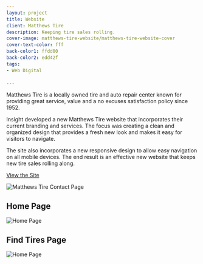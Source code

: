 ```yaml
---
layout: project
title: Website
client: Matthews Tire
description: Keeping tire sales rolling.
cover-image: matthews-tire-website/matthews-tire-website-cover
cover-text-color: fff
back-color1: ffdd00
back-color2: edd42f
tags:
- Web Digital

---
```

Matthews Tire is a locally owned tire and auto repair center known for providing great service, value and a no excuses satisfaction policy since 1952.

Insight developed a new Matthews Tire website that incorporates their current branding and services. The focus was creating a clean and organized design that provides a fresh new look and makes it easy for visitors to navigate.

The site also incorporates a new responsive design to allow easy navigation on all mobile devices. The end result is an effective new website that keeps new tire sales rolling along.


<a href="http://matthewstire.com/" target= "_blank" rel="noopener">View the Site</a>

<div>
<img data-aos="fade-up" src="/img/projects/matthews-tire-website/matthews-tire-website-contact-mockup.jpg"
alt="Matthews Tire Contact Page"
srcset="
/img/projects/matthews-tire-website/matthews-tire-website-contact-mockup-2400.jpg 2400w,
/img/projects/matthews-tire-website/matthews-tire-website-contact-mockup-1800.jpg 1800w,
/img/projects/matthews-tire-website/matthews-tire-website-contact-mockup-1200.jpg 1200w,
/img/projects/matthews-tire-website/matthews-tire-website-contact-mockup-900.jpg 900w,
/img/projects/matthews-tire-website/matthews-tire-website-contact-mockup-600.jpg 600w,
/img/projects/matthews-tire-website/matthews-tire-website-contact-mockup-400.jpg 400w" />
</div>

<div class="images">
<div class="fill-back" data-aos="fade-up">
<h2 data-aos="fade-up">Home Page</h2>
<img data-aos="fade-up"
alt="Home Page" src="/img/projects/matthews-tire-website/matthews-tire-website-home-page.jpg"
srcset="/img/projects/matthews-tire-website/matthews-tire-website-home-page-2400.jpg 2400w,
/img/projects/matthews-tire-website/matthews-tire-website-home-page-1800.jpg 1800w,
/img/projects/matthews-tire-website/matthews-tire-website-home-page-1200.jpg 1200w,
/img/projects/matthews-tire-website/matthews-tire-website-home-page-900.jpg 900w,
/img/projects/matthews-tire-website/matthews-tire-website-home-page-600.jpg 600w,
/img/projects/matthews-tire-website/matthews-tire-website-home-page-400.jpg 400w" />
</div>

<div class="fill-back" data-aos="fade-up">
<h2 data-aos="fade-up">Find Tires Page</h2>
<img data-aos="fade-up"
alt="Home Page" src="/img/projects/matthews-tire-website/matthews-tire-website-find-tires-page.jpg"
srcset="/img/projects/matthews-tire-website/matthews-tire-website-find-tires-page-2400.jpg 2400w,
/img/projects/matthews-tire-website/matthews-tire-website-find-tires-page-1800.jpg 1800w,
/img/projects/matthews-tire-website/matthews-tire-website-find-tires-page-1200.jpg 1200w,
/img/projects/matthews-tire-website/matthews-tire-website-find-tires-page-900.jpg 900w,
/img/projects/matthews-tire-website/matthews-tire-website-find-tires-page-600.jpg 600w,
/img/projects/matthews-tire-website/matthews-tire-website-find-tires-page-400.jpg 400w" />
</div>
</div>
